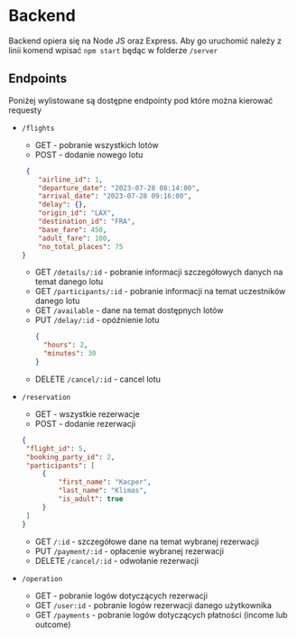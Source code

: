 # Backend
Backend opiera się na Node JS oraz Express. Aby go uruchomić należy z linii komend wpisać ``npm start`` będąc w folderze `/server`

## Endpoints
Poniżej wylistowane są dostępne endpointy pod które można kierować requesty
 - `/flights`
   - GET - pobranie wszystkich lotów
   - POST - dodanie nowego lotu
   ```json
    {
       "airline_id": 1,
       "departure_date": "2023-07-28 08:14:00",
       "arrival_date": "2023-07-28 09:16:00",
       "delay": {},
       "origin_id": "LAX",
       "destination_id": "FRA",
       "base_fare": 450,
       "adult_fare": 100,
       "no_total_places": 75
   }
   ```
    - GET `/details/:id` - pobranie informacji szczegółowych danych na temat danego lotu
    - GET `/participants/:id` - pobranie informacji na temat uczestników danego lotu
    - GET `/available` - dane na temat dostępnych lotów
    - PUT `/delay/:id` - opóźnienie lotu
      ```json
      {
        "hours": 2,
        "minutes": 30   
      }
      ```
    - DELETE `/cancel/:id` - cancel lotu
 
 
 - `/reservation`
   - GET - wszystkie rezerwacje
   - POST - dodanie rezerwacji
   ```json
   {
    "flight_id": 5,
    "booking_party_id": 2,
    "participants": [
        {
            "first_name": "Kacper",
            "last_name": "Klimas",
            "is_adult": true
        }
    ]
   }
   ```
    - GET `/:id` - szczegółowe dane na temat wybranej rezerwacji
    - PUT `/payment/:id` - opłacenie wybranej rezerwacji
    - DELETE `/cancel/:id` - odwołanie rezerwacji
 - `/operation`
   - GET - pobranie logów dotyczących rezerwacji
   - GET `/user:id` - pobranie logów rezerwacji danego użytkownika
   - GET `/payments` - pobranie logów dotyczących płatności (income lub outcome)